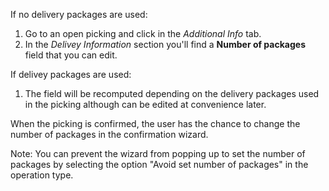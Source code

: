 If no delivery packages are used:

1.  Go to an open picking and click in the *Additional Info* tab.
2.  In the *Delivey Information* section you'll find a **Number of
    packages** field that you can edit.

If delivey packages are used:

1.  The field will be recomputed depending on the delivery packages used
    in the picking although can be edited at convenience later.

When the picking is confirmed, the user has the chance to change the
number of packages in the confirmation wizard.

Note: You can prevent the wizard from popping up to set the number of packages
by selecting the option "Avoid set number of packages" in the operation
type.
